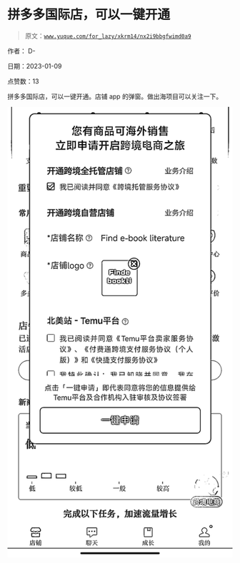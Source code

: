 # 拼多多国际店，可以一键开通

> 原文：[`www.yuque.com/for_lazy/xkrm14/nx2i9bbgfwimd0a9`](https://www.yuque.com/for_lazy/xkrm14/nx2i9bbgfwimd0a9)



作者： D- 

日期：2023-01-09 

点赞数：13 

拼多多国际店，可以一键开通。店铺 app 的弹窗。做出海项目可以关注一下。 

![](img/94a01fc1bcde230ff580edd0561671aa.png) 

